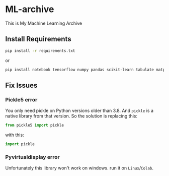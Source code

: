 # ML-archive
This is My Machine Learning Archive

## Install Requirements
```bash
pip install -r requirements.txt
```

or

```bash
pip install notebook tensorflow numpy pandas scikit-learn tabulate matplotlib bokeh plotly ipywidgets gym imageio pyvirtualdisplay
```

## Fix Issues
### Pickle5 error
You only need pickle on Python versions older than 3.8. And `pickle` is a native library from that version.
So the solution is replacing this:
```python
from pickle5 import pickle
```
with this:
```python
import pickle
```
### Pyvirtualdisplay error
Unfortunately this library won't work on windows. run it on `Linux`/`Colab`.
